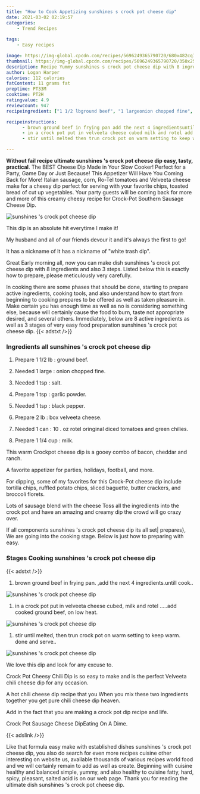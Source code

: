 ```yaml
---
title: "How to Cook Appetizing sunshines s crock pot cheese dip"
date: 2021-03-02 02:19:57
categories:
    - Trend Recipes
    
tags:
    - Easy recipes

image: https://img-global.cpcdn.com/recipes/5696249365790720/680x482cq70/sunshines-s-crock-pot-cheese-dip-recipe-main-photo.jpg
thumbnail: https://img-global.cpcdn.com/recipes/5696249365790720/350x250cq70/sunshines-s-crock-pot-cheese-dip-recipe-main-photo.jpg
description: Recipe Yummy sunshines s crock pot cheese dip with 8 ingredients and 3 stages of easy cooking.
author: Logan Harper
calories: 112 calories
fatContent: 11 grams fat
preptime: PT33M
cooktime: PT2H
ratingvalue: 4.9
reviewcount: 947
recipeingredient: ["1 1/2 lbground beef", "1 largeonion chopped fine", "1 tspsalt", "1 tspgarlic powder", "1 tspblack pepper", "2 lbbox velveeta cheese", "1 can10  oz  rotel oringinal diced tomatoes and green chilies", "1 1/4 cupmilk"]

recipeinstructions: 
      - brown ground beef in frying pan add the next 4 ingredientsuntill cook 
      - in a crock pot put in velveeta cheese cubed milk and rotel add cooked ground beef on low heat 
      - stir until melted then trun crock pot on warm setting to keep warm done and serve

---
```




**Without fail recipe ultimate sunshines &#39;s crock pot cheese dip easy, tasty, practical**. The BEST Cheese Dip Made in Your Slow Cooker! Perfect for a Party, Game Day or Just Because! This Appetizer Will Have You Coming Back for More! Italian sausage, corn, Ro-Tel tomatoes and Velveeta cheese make for a cheesy dip perfect for serving with your favorite chips, toasted bread of cut up vegetables. Your party guests will be coming back for more and more of this creamy cheesy recipe for Crock-Pot Southern Sausage Cheese Dip.


![sunshines &#39;s crock pot cheese dip](https://img-global.cpcdn.com/recipes/5696249365790720/680x482cq70/sunshines-s-crock-pot-cheese-dip-recipe-main-photo.jpg "sunshines &#39;s crock pot cheese dip")



This dip is an absolute hit everytime I make it!

My husband and all of our friends devour it and it&#39;s always the first to go!

It has a nickname of It has a nickname of &#34;white trash dip&#34;.


Great Early morning all, now you can make dish sunshines &#39;s crock pot cheese dip with 8 ingredients and also 3 steps. Listed below this is exactly how to prepare, please meticulously very carefully.

In cooking there are some phases that should be done, starting to prepare active ingredients, cooking tools, and also understand how to start from beginning to cooking prepares to be offered as well as taken pleasure in. Make certain you has enough time as well as no is considering something else, because will certainly cause the food to burn, taste not appropriate desired, and several others. Immediately, below are 8 active ingredients as well as 3 stages of very easy food preparation sunshines &#39;s crock pot cheese dip.
{{< adstxt />}}

### Ingredients all sunshines &#39;s crock pot cheese dip


1. Prepare 1 1/2 lb : ground beef.

1. Needed 1 large : onion chopped fine.

1. Needed 1 tsp : salt.

1. Prepare 1 tsp : garlic powder.

1. Needed 1 tsp : black pepper.

1. Prepare 2 lb : box velveeta cheese.

1. Needed 1 can : 10 . oz  rotel oringinal diced tomatoes and green chilies.

1. Prepare 1 1/4 cup : milk.


This warm Crockpot cheese dip is a gooey combo of bacon, cheddar and ranch.

A favorite appetizer for parties, holidays, football, and more.

For dipping, some of my favorites for this Crock-Pot cheese dip include tortilla chips, ruffled potato chips, sliced baguette, butter crackers, and broccoli florets.

Lots of sausage blend with the cheese Toss all the ingredients into the crock pot and have an amazing and creamy dip the crowd will go crazy over.


If all components sunshines &#39;s crock pot cheese dip its all set| prepares}, We are going into the cooking stage. Below is just how to preparing with easy.

### Stages Cooking sunshines &#39;s crock pot cheese dip

{{< adstxt />}}


1. brown ground beef in frying pan. ,add the next 4 ingredients.untill cook..



![sunshines &#39;s crock pot cheese dip](https://img-global.cpcdn.com/steps/6163855340208128/160x128cq70/sunshines-s-crock-pot-cheese-dip-recipe-step-1-photo.jpg" "sunshines &#39;s crock pot cheese dip")



1. in a crock pot put in velveeta cheese cubed, milk and rotel .....add cooked ground beef, on low heat.



![sunshines &#39;s crock pot cheese dip](https://img-global.cpcdn.com/steps/4870795306205184/160x128cq70/sunshines-s-crock-pot-cheese-dip-recipe-step-2-photo.jpg" "sunshines &#39;s crock pot cheese dip")



1. stir until melted, then trun crock pot on warm setting to keep warm. done and serve..



![sunshines &#39;s crock pot cheese dip](https://img-global.cpcdn.com/steps/5566745364398080/160x128cq70/sunshines-s-crock-pot-cheese-dip-recipe-step-3-photo.jpg" "sunshines &#39;s crock pot cheese dip")




We love this dip and look for any excuse to.

Crock Pot Cheesy Chili Dip is so easy to make and is the perfect Velveeta chili cheese dip for any occasion.

A hot chili cheese dip recipe that you When you mix these two ingredients together you get pure chili cheese dip heaven.

Add in the fact that you are making a crock pot dip recipe and life.

Crock Pot Sausage Cheese DipEating On A Dime.


{{< adslink />}}

Like that formula easy make with established dishes sunshines &#39;s crock pot cheese dip, you also do search for even more recipes cuisine other interesting on website us, available thousands of various recipes world food and we will certainly remain to add as well as create. Beginning with cuisine healthy and balanced simple, yummy, and also healthy to cuisine fatty, hard, spicy, pleasant, salted acid is on our web page. Thank you for reading the ultimate dish sunshines &#39;s crock pot cheese dip.
